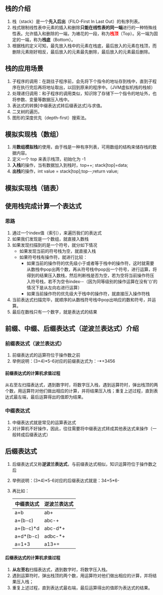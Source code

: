 
## 栈的介绍
1. 栈（stack）是一个**先入后出**（FILO-First In Last Out）的有序列表。
2. 栈式限制线性表中元素的插入和删除**只能在线性表的同一端**进行的一种特殊线性表。允许插入和删除的一端，为裱花的一段，称为<font color="red">**栈顶**</font>（Top）。另一端为固定的一端，称为**栈底**（Bottom）。
3. 根据栈的定义可知，最先放入栈中的元素在栈底，最后放入的元素在栈顶，而删除元素刚好相反，最后放入的元素最先删除，最后放入的元素最后删除。

## 栈的应用场景
1. 子程序的调用：在跳往子程序前，会先将下个指令的地址存到栈中，直到子程序在执行完后再将地址取出，以回到原来的程序中。（JVM虚拟机栈的栈帧）
2. 处理递归调用：和子程序的调用类似，知识除了存储下一个指令的地址外，也将参数、变量等数据压入栈中。
3. 表达式的转换\[中缀表达式转后缀表达式\]与求值。
4. 二叉树的遍历。
5. 图形的深度优先（depth-first）搜索法。

## 模拟实现栈（数组）
1. 用**数组模拟栈**的使用，由于栈是一种有序列表，可用数组的结构来储存栈的数据内容。
2. 定义一个 top 来表示栈顶，初始化为 -1
3. **入栈**的操作，当有数据加入到栈时，top++; stack\[top\]=data;
4. **出栈**的操作，int value = stack\[top\];top--;return value;

## 模拟实现栈（链表）


## 使用栈完成计算一个表达式
### 思路
1. 通过一个index值（索引），来遍历我们的表达式
2. 如果我们发现是一个数组，就直接入数栈
3. 如果发现扫描到的是一个符号，就分如下情况
    - 如果发现当前的符号栈为空，就直接入栈
    - 如果符号栈有操作符，就进行比较：
        - 如果当前的操作符的优先级小于或者等于栈中的操作符，这时就需要从数栈中pop出两个数，再从符号栈中pop出一个符号，进行运算，将得到的结果压入数栈，然后判断栈是否为空，若为空将当前操作符压入符号栈，若不为空令index--（因为同等级别的操作运算在没有'()'的情况下是从左向右进行运算）
        - 如果当前操作符的优先级大于栈中的操作符，就直接压入操作符栈
4. 当前表达式扫描完毕，就顺序的从数栈符号栈中pop出响应的数和符号，并运算。
5. 最后在数栈只有一个数字，就是表达式的结果

## 前缀、中缀、后缀表达式（逆波兰表达式）介绍
### 前缀表达式（波兰表达式）
1. 前缀表达式的运算符位于操作数之前
2. 举例说明：(3+4)\*5-6对应的前缀表达式为：-\*+3456
#### 前缀表达式的计算机求值过程
从右至左扫描表达式，遇到数字时，将数字压入栈，遇到运算符时，弹出栈顶的两个数，用运算符对他们做出相应的计算，并将结果压入栈；重复上述过程，直到表达式最左端，最后运算得出的值即为结果。

### 中缀表达式
1. 中缀表达式就是常见的运算表达式
2. 对计算机不好操作，因此，往往需要将中缀表达式转成其他表达式来操作（一般转成后缀表达式）

## 后缀表达式
1. 后缀表达式又称**逆波兰表达式**，与前缀表达式相似，知识运算符位于操作数之后
2. 举例说明：(3*4)\*5-6对应的后缀表达式就是：34+5\*6-
3. 再比如：

    |中缀表达式   |逆波兰表达式   |
    |---|---|
    |a+b   |ab+   |
    |a+(b-c)   |abc-+   |
    |a+(b-c)\*d   |abc-d\*+   |
    |a+d*(b-c)   |adbc-*+   |
    |a=1+3   |a13+=   |
#### 后缀表达式的计算机求值过程
1. **从左至右**扫描表达式，遇到数字时，将数字压入栈。
2. 遇到运算符时，弹出栈顶的两个数，用运算符对他们做出相应的计算，并将结果压入栈；
3. 重复上述过程，直到表达式最右端，最后运算得出的值即为表达式的结果。
